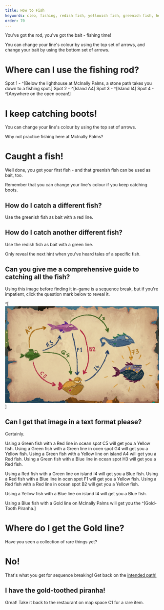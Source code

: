 ```yaml
---
title: How to Fish
keywords: cleo, fishing, redish fish, yellowish fish, greenish fish, how to fish cleo
order: 70
---
```


You've got the rod, you've got the bait - fishing time!

You can change your line's colour by using the top set of arrows, and change your bait by using the bottom set of arrows.

# Where can I use the fishing rod?

Spot 1 - ^[Below the lighthouse at McInally Palms, a stone path takes you down to a fishing spot.]
Spot 2 - ^[Island A4]
Spot 3 - ^[Island I4]
Spot 4 - ^[Anywhere on the open ocean!]

# I keep catching boots!
You can change your line's colour by using the top set of arrows.

Why not practice fishing here at McInally Palms?

# Caught a fish!
Well done, you got your first fish - and that greenish fish can be used as bait, too.

Remember that you can change your line's colour if you keep catching boots.

## How do I catch a different fish?
Use the greenish fish as bait with a red line.

## How do I catch another different fish?
Use the redish fish as bait with a green line.

Only reveal the next hint when you've heard tales of a specific fish.

## Can you give me a comprehensive guide to catching all the fish?
Using this image before finding it in-game is a sequence break, but if you're impatient, click the question mark below to reveal it.

^[ ![Fishing diagram](Fishing.PNG)]

## Can I get that image in a text format please?
Certainly.

Using a Green fish with a Red line in ocean spot C5 will get you a Yellow fish.
Using a Green fish with a Green line in ocen spot G4 will get you a Yellow fish.
Using a Green fish with a Yellow line on island A4 will get you a Red fish.
Using a Green fish with a Blue line in ocean spot H3 will get you a Red fish.

Using a Red fish with a Green line on island I4 will get you a Blue fish.
Using a Red fish with a Blue line in ocen spot F1 will get you a Yellow fish.
Using a Red fish with a Red line in ocean spot B2 will get you a Yellow fish.

Using a Yellow fish with a Blue line on island I4 will get you a Blue fish.

Using a Blue fish with a Gold line on McInally Palms will get you the ^[Gold-Tooth Piranha.]

# Where do I get the Gold line?
Have you seen a collection of rare things yet?

# No!
That's what you get for sequence breaking! Get back on the [intended path!](hotelguest.md)

## I have the gold-toothed piranha!
Great! Take it back to the restaurant on map space C1 for a rare item.